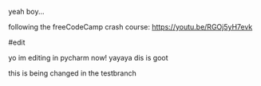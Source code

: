 yeah boy...


following the freeCodeCamp crash course: https://youtu.be/RGOj5yH7evk

#edit

yo im editing in pycharm now! yayaya dis is goot 

this is being changed in the testbranch